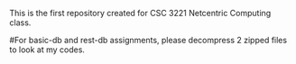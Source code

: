This is the first repository created for CSC 3221 Netcentric Computing class. 

#For basic-db and rest-db assignments, please decompress 2 zipped files to look at my codes.
